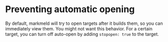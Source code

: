 # Preventing automatic opening

By default, markmeld will try to open targets after it builds them, so you can immediately view them. You might not want this behavior. For a certain target, you can turn off auto-open by adding `stopopen: true` to the target.
